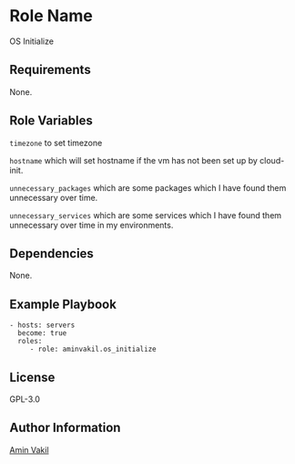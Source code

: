 Role Name
=========

OS Initialize

Requirements
------------

None.

Role Variables
--------------

`timezone` to set timezone

`hostname` which will set hostname if the vm has not been set up by cloud-init.

`unnecessary_packages` which are some packages which I have found them unnecessary over time.

`unnecessary_services` which are some services which I have found them unnecessary over time in my environments.

Dependencies
------------

None.

Example Playbook
----------------

    - hosts: servers
      become: true
      roles:
         - role: aminvakil.os_initialize

License
-------

GPL-3.0

Author Information
------------------

[Amin Vakil](https://www.aminvakil.com/)
